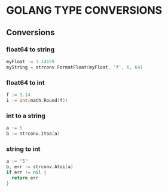 # GOLANG TYPE CONVERSIONS

## Conversions

### float64 to string
```go
myFloat := 3.14159
myString = strconv.FormatFloat(myFloat, 'f', 6, 64)
```

### float64 to int
```go
f := 3.14
i := int(math.Round(f))
```

### int to a string
```go
a := 5
b := strconv.Itoa(a)
``` 

### string to int
```go
a := "5"
b, err := strconv.Atoi(a)
if err != nil {
  return err
}
```
